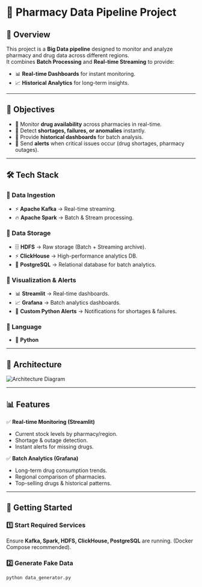 # 🏥 Pharmacy Data Pipeline Project  

## 📌 Overview  
This project is a **Big Data pipeline** designed to monitor and analyze pharmacy and drug data across different regions.  
It combines **Batch Processing** and **Real-time Streaming** to provide:  
- 📊 **Real-time Dashboards** for instant monitoring.  
- 📈 **Historical Analytics** for long-term insights.  

---

## 🎯 Objectives  
- 🔎 Monitor **drug availability** across pharmacies in real-time.  
- 🚨 Detect **shortages, failures, or anomalies** instantly.  
- 📂 Provide **historical dashboards** for batch analysis.  
- 📢 Send **alerts** when critical issues occur (drug shortages, pharmacy outages).  

---

## 🛠️ Tech Stack  

### 🔹 Data Ingestion  
- ⚡ **Apache Kafka** → Real-time streaming.  
- 🔥 **Apache Spark** → Batch & Stream processing.  

### 🔹 Data Storage  
- 🗄️ **HDFS** → Raw storage (Batch + Streaming archive).  
- ⚡ **ClickHouse** → High-performance analytics DB.  
- 🐘 **PostgreSQL** → Relational database for batch analytics.  

### 🔹 Visualization & Alerts  
- 📊 **Streamlit** → Real-time dashboards.  
- 📈 **Grafana** → Batch analytics dashboards.  
- 📢 **Custom Python Alerts** → Notifications for shortages & failures.  

### 🔹 Language  
- 🐍 **Python**  

---

## 🔄 Architecture  

![Architecture Diagram](pharmacy.drawio.png)  

---

## 📊 Features  

✅ **Real-time Monitoring (Streamlit)**  
- Current stock levels by pharmacy/region.  
- Shortage & outage detection.  
- Instant alerts for missing drugs.  

✅ **Batch Analytics (Grafana)**  
- Long-term drug consumption trends.  
- Regional comparison of pharmacies.  
- Top-selling drugs & historical patterns.  

---

## 🚀 Getting Started  

### 1️⃣ Start Required Services  
Ensure **Kafka, Spark, HDFS, ClickHouse, PostgreSQL** are running. (Docker Compose recommended).  

### 2️⃣ Generate Fake Data  
```bash
python data_generator.py
